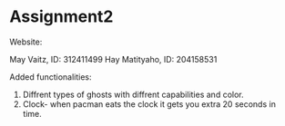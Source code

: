 # Assignment2

Website:

May Vaitz, ID: 312411499
Hay Matityaho, ID: 204158531

Added functionalities:
1. Diffrent types of ghosts with diffrent capabilities and color.
2. Clock- when pacman eats the clock it gets you extra 20 seconds in time.
 

